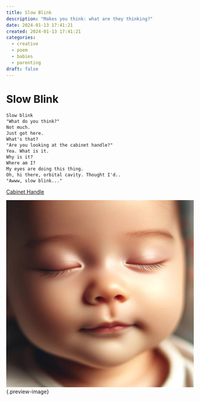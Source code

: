 ```yaml
---
title: Slow Blink
description: "Makes you think: what are they thinking?"
date: 2024-01-13 17:41:21
created: 2024-01-13 17:41:21
categories:
  - creative
  - poem
  - babies
  - parenting
draft: false
---
```

# Slow Blink

```
Slow blink
"What do you think?"
Not much. 
Just got here. 
What's that?
"Are you looking at the cabinet handle?"
Yea. What is it.
Why is it?
Where am I?
My eyes are doing this thing.
Oh, hi there, orbital cavity. Thought I'd..
"Awww, slow blink..."
``` 

[Cabinet Handle](poem-cabinet-handle.md)

![Slow blink](../img/dalle-baby-slow-blink.jpeg){.preview-image}
